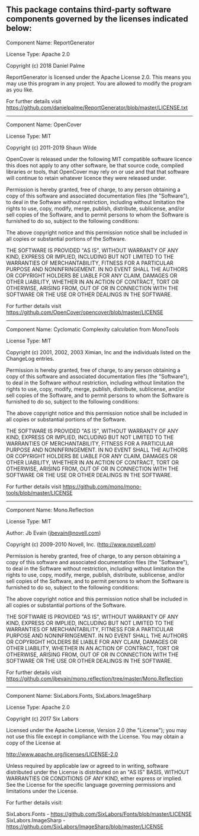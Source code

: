 This package contains third-party software components governed by the licenses indicated below:
---------

Component Name: ReportGenerator

License Type: Apache 2.0

Copyright (c) 2018 Daniel Palme

ReportGenerator is licensed under the Apache License 2.0.
This means you may use this program in any project.
You are allowed to modify the program as you like.

For further details visit https://github.com/danielpalme/ReportGenerator/blob/master/LICENSE.txt

---------

Component Name: OpenCover

License Type: MIT

Copyright (c) 2011-2019 Shaun Wilde

OpenCover is released under the following MIT compatible software licence
this does not apply to any other software, be that source code, compiled 
libraries or tools, that OpenCover may rely on or use and that that software 
will continue to retain whatever licence they were released under.

Permission is hereby granted, free of charge, to any person obtaining a copy
of this software and associated documentation files (the "Software"), to deal
in the Software without restriction, including without limitation the rights
to use, copy, modify, merge, publish, distribute, sublicense, and/or sell
copies of the Software, and to permit persons to whom the Software is
furnished to do so, subject to the following conditions:

The above copyright notice and this permission notice shall be included in
all copies or substantial portions of the Software.

THE SOFTWARE IS PROVIDED "AS IS", WITHOUT WARRANTY OF ANY KIND, EXPRESS OR
IMPLIED, INCLUDING BUT NOT LIMITED TO THE WARRANTIES OF MERCHANTABILITY,
FITNESS FOR A PARTICULAR PURPOSE AND NONINFRINGEMENT. IN NO EVENT SHALL THE
AUTHORS OR COPYRIGHT HOLDERS BE LIABLE FOR ANY CLAIM, DAMAGES OR OTHER
LIABILITY, WHETHER IN AN ACTION OF CONTRACT, TORT OR OTHERWISE, ARISING FROM,
OUT OF OR IN CONNECTION WITH THE SOFTWARE OR THE USE OR OTHER DEALINGS IN
THE SOFTWARE.

For further details visit https://github.com/OpenCover/opencover/blob/master/LICENSE

---------

Component Name: Cyclomatic Complexity calculation from MonoTools

License Type: MIT

Copyright (c) 2001, 2002, 2003 Ximian, Inc and the individuals listed
on the ChangeLog entries.

Permission is hereby granted, free of charge, to any person obtaining
a copy of this software and associated documentation files (the
"Software"), to deal in the Software without restriction, including
without limitation the rights to use, copy, modify, merge, publish,
distribute, sublicense, and/or sell copies of the Software, and to
permit persons to whom the Software is furnished to do so, subject to
the following conditions:

The above copyright notice and this permission notice shall be
included in all copies or substantial portions of the Software.

THE SOFTWARE IS PROVIDED "AS IS", WITHOUT WARRANTY OF ANY KIND,
EXPRESS OR IMPLIED, INCLUDING BUT NOT LIMITED TO THE WARRANTIES OF
MERCHANTABILITY, FITNESS FOR A PARTICULAR PURPOSE AND
NONINFRINGEMENT. IN NO EVENT SHALL THE AUTHORS OR COPYRIGHT HOLDERS BE
LIABLE FOR ANY CLAIM, DAMAGES OR OTHER LIABILITY, WHETHER IN AN ACTION
OF CONTRACT, TORT OR OTHERWISE, ARISING FROM, OUT OF OR IN CONNECTION
WITH THE SOFTWARE OR THE USE OR OTHER DEALINGS IN THE SOFTWARE.

For further details visit https://github.com/mono/mono-tools/blob/master/LICENSE

---------

Component Name: Mono.Reflection

License Type: MIT

Author: Jb Evain (jbevain@novell.com)

Copyright (c) 2009-2010 Novell, Inc. (http://www.novell.com)

Permission is hereby granted, free of charge, to any person obtaining
a copy of this software and associated documentation files (the
"Software"), to deal in the Software without restriction, including
without limitation the rights to use, copy, modify, merge, publish,
distribute, sublicense, and/or sell copies of the Software, and to
permit persons to whom the Software is furnished to do so, subject to
the following conditions:

The above copyright notice and this permission notice shall be
included in all copies or substantial portions of the Software.

THE SOFTWARE IS PROVIDED "AS IS", WITHOUT WARRANTY OF ANY KIND,
EXPRESS OR IMPLIED, INCLUDING BUT NOT LIMITED TO THE WARRANTIES OF
MERCHANTABILITY, FITNESS FOR A PARTICULAR PURPOSE AND
NONINFRINGEMENT. IN NO EVENT SHALL THE AUTHORS OR COPYRIGHT HOLDERS BE
LIABLE FOR ANY CLAIM, DAMAGES OR OTHER LIABILITY, WHETHER IN AN ACTION
OF CONTRACT, TORT OR OTHERWISE, ARISING FROM, OUT OF OR IN CONNECTION
WITH THE SOFTWARE OR THE USE OR OTHER DEALINGS IN THE SOFTWARE.

For further details visit https://github.com/jbevain/mono.reflection/tree/master/Mono.Reflection

---------

Component Name: SixLabors.Fonts, SixLabors.ImageSharp 

License Type: Apache 2.0

Copyright (c) 2017 Six Labors

Licensed under the Apache License, Version 2.0 (the "License");
you may not use this file except in compliance with the License.
You may obtain a copy of the License at

http://www.apache.org/licenses/LICENSE-2.0

Unless required by applicable law or agreed to in writing, software
distributed under the License is distributed on an "AS IS" BASIS,
WITHOUT WARRANTIES OR CONDITIONS OF ANY KIND, either express or implied.
See the License for the specific language governing permissions and
limitations under the License.

For further details visit:

SixLabors.Fonts - https://github.com/SixLabors/Fonts/blob/master/LICENSE  
SixLabors.ImageSharp - https://github.com/SixLabors/ImageSharp/blob/master/LICENSE  
